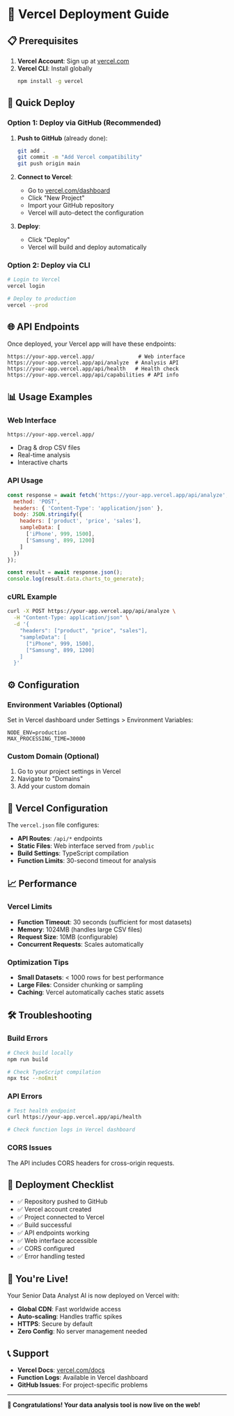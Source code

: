 # 🚀 Vercel Deployment Guide

## 📋 **Prerequisites**

1. **Vercel Account**: Sign up at [vercel.com](https://vercel.com)
2. **Vercel CLI**: Install globally
   ```bash
   npm install -g vercel
   ```

## 🎯 **Quick Deploy**

### Option 1: Deploy via GitHub (Recommended)

1. **Push to GitHub** (already done):
   ```bash
   git add .
   git commit -m "Add Vercel compatibility"
   git push origin main
   ```

2. **Connect to Vercel**:
   - Go to [vercel.com/dashboard](https://vercel.com/dashboard)
   - Click "New Project"
   - Import your GitHub repository
   - Vercel will auto-detect the configuration

3. **Deploy**:
   - Click "Deploy"
   - Vercel will build and deploy automatically

### Option 2: Deploy via CLI

```bash
# Login to Vercel
vercel login

# Deploy to production
vercel --prod
```

## 🌐 **API Endpoints**

Once deployed, your Vercel app will have these endpoints:

```
https://your-app.vercel.app/              # Web interface
https://your-app.vercel.app/api/analyze  # Analysis API
https://your-app.vercel.app/api/health   # Health check
https://your-app.vercel.app/api/capabilities # API info
```

## 📊 **Usage Examples**

### Web Interface
```
https://your-app.vercel.app/
```
- Drag & drop CSV files
- Real-time analysis
- Interactive charts

### API Usage
```javascript
const response = await fetch('https://your-app.vercel.app/api/analyze', {
  method: 'POST',
  headers: { 'Content-Type': 'application/json' },
  body: JSON.stringify({
    headers: ['product', 'price', 'sales'],
    sampleData: [
      ['iPhone', 999, 1500],
      ['Samsung', 899, 1200]
    ]
  })
});

const result = await response.json();
console.log(result.data.charts_to_generate);
```

### cURL Example
```bash
curl -X POST https://your-app.vercel.app/api/analyze \
  -H "Content-Type: application/json" \
  -d '{
    "headers": ["product", "price", "sales"],
    "sampleData": [
      ["iPhone", 999, 1500],
      ["Samsung", 899, 1200]
    ]
  }'
```

## ⚙️ **Configuration**

### Environment Variables (Optional)
Set in Vercel dashboard under Settings > Environment Variables:

```
NODE_ENV=production
MAX_PROCESSING_TIME=30000
```

### Custom Domain (Optional)
1. Go to your project settings in Vercel
2. Navigate to "Domains"
3. Add your custom domain

## 🔧 **Vercel Configuration**

The `vercel.json` file configures:
- **API Routes**: `/api/*` endpoints
- **Static Files**: Web interface served from `/public`
- **Build Settings**: TypeScript compilation
- **Function Limits**: 30-second timeout for analysis

## 📈 **Performance**

### Vercel Limits
- **Function Timeout**: 30 seconds (sufficient for most datasets)
- **Memory**: 1024MB (handles large CSV files)
- **Request Size**: 10MB (configurable)
- **Concurrent Requests**: Scales automatically

### Optimization Tips
- **Small Datasets**: < 1000 rows for best performance
- **Large Files**: Consider chunking or sampling
- **Caching**: Vercel automatically caches static assets

## 🛠️ **Troubleshooting**

### Build Errors
```bash
# Check build locally
npm run build

# Check TypeScript compilation
npx tsc --noEmit
```

### API Errors
```bash
# Test health endpoint
curl https://your-app.vercel.app/api/health

# Check function logs in Vercel dashboard
```

### CORS Issues
The API includes CORS headers for cross-origin requests.

## 🚀 **Deployment Checklist**

- ✅ Repository pushed to GitHub
- ✅ Vercel account created
- ✅ Project connected to Vercel
- ✅ Build successful
- ✅ API endpoints working
- ✅ Web interface accessible
- ✅ CORS configured
- ✅ Error handling tested

## 🎉 **You're Live!**

Your Senior Data Analyst AI is now deployed on Vercel with:
- **Global CDN**: Fast worldwide access
- **Auto-scaling**: Handles traffic spikes
- **HTTPS**: Secure by default
- **Zero Config**: No server management needed

## 📞 **Support**

- **Vercel Docs**: [vercel.com/docs](https://vercel.com/docs)
- **Function Logs**: Available in Vercel dashboard
- **GitHub Issues**: For project-specific problems

---

**🎊 Congratulations! Your data analysis tool is now live on the web!**